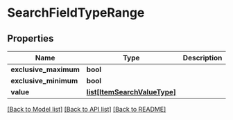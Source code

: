 # SearchFieldTypeRange

## Properties
Name | Type | Description | Notes
------------ | ------------- | ------------- | -------------
**exclusive_maximum** | **bool** |  | [optional] 
**exclusive_minimum** | **bool** |  | [optional] 
**value** | [**list[ItemSearchValueType]**](ItemSearchValueType.md) |  | [optional] 

[[Back to Model list]](../README.md#documentation-for-models) [[Back to API list]](../README.md#documentation-for-api-endpoints) [[Back to README]](../README.md)


